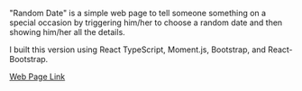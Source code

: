 "Random Date" is a simple web page to tell someone something on a special occasion by triggering him/her to choose a random date and then showing him/her all the details.

I built this version using React TypeScript, Moment.js, Bootstrap, and React-Bootstrap.

[Web Page Link](https://fouad-abdeen.github.io/random-date-v2/)
